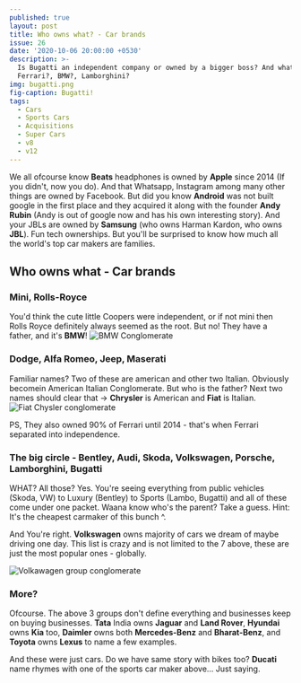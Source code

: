 ```yaml
---
published: true
layout: post
title: Who owns what? - Car brands
issue: 26
date: '2020-10-06 20:00:00 +0530'
description: >-
  Is Bugatti an independent company or owned by a bigger boss? And what about
  Ferrari?, BMW?, Lamborghini?
img: bugatti.png
fig-caption: Bugatti!
tags:
  - Cars
  - Sports Cars
  - Acquisitions
  - Super Cars
  - v8
  - v12
---
```

We all ofcourse know **Beats** headphones is owned by **Apple** since 2014 (If you didn't, now you do). And that Whatsapp, Instagram among many other things are owned by Facebook. But did you know **Android** was not built google in the first place and they acquired it along with the founder **Andy Rubin** (Andy is out of google now and has his own interesting story). And your JBLs are owned by **Samsung** (who owns Harman Kardon, who owns **JBL**).
Fun tech ownerships. But you'll be surprised to know how much all the world's top car makers are families.

## Who owns what -  Car brands

### Mini, Rolls-Royce
You'd think the cute little Coopers were independent, or if not mini then Rolls Royce definitely always seemed as the root. But no! They have a father, and it's **BMW**! 
![BMW Conglomerate](https://ohyash.github.io/KnowledgeDay/assets/img/BMW_conglomerate.png)

### Dodge, Alfa Romeo, Jeep, Maserati
Familiar names? Two of these are american and other two Italian. Obviously becomein American Italian Conglomerate. But who is the father? Next two names should clear that -> **Chrysler** is American and **Fiat** is Italian.
![Fiat Chysler conglomerate](https://ohyash.github.io/KnowledgeDay/assets/img/Fiat_conglomerate.png)

PS, They also owned 90% of Ferrari until 2014 - that's when Ferrari separated into independence.

### The big circle - Bentley, Audi, Skoda, Volkswagen, Porsche, Lamborghini, Bugatti
WHAT? All those? Yes. You're seeing everything from public vehicles (Skoda, VW) to Luxury (Bentley) to Sports (Lambo, Bugatti) and all of these come under one packet. Waana know who's the parent? Take a guess.
Hint: It's the cheapest carmaker of this bunch ^.

And You're right. **Volkswagen** owns majority of cars we dream of maybe driving one day. This list is crazy and is not limited to the 7 above, these are just the most popular ones - globally.

![Volkawagen group conglomerate](https://ohyash.github.io/KnowledgeDay/assets/img/volkswagen_conglomerate.png)

### More?
Ofcourse. The above 3 groups don't define everything and businesses keep on buying businesses. **Tata** India owns **Jaguar** and **Land Rover**, **Hyundai** owns **Kia** too, **Daimler** owns both **Mercedes-Benz** and **Bharat-Benz**, and **Toyota** owns **Lexus** to name a few examples.

And these were just cars. Do we have same story with bikes too?
**Ducati** name rhymes with one of the sports car maker above... Just saying.